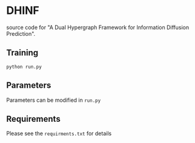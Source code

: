 # DHINF
source code for "A Dual Hypergraph Framework for Information Diffusion Prediction".

## Training
`python run.py`

## Parameters
Parameters can be modified in `run.py`

## Requirements
Please see the `requirments.txt` for details
